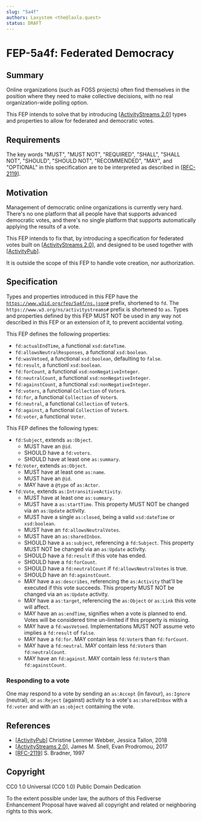 ```yaml
---
slug: "5a4f"
authors: Laxystem <the@laxla.quest>
status: DRAFT
---
```

# FEP-5a4f: Federated Democracy

## Summary
Online organizations (such as FOSS projects) often find themselves in the position where they need to make collective decisions,
with no real organization-wide polling option.

This FEP intends to solve that by introducing [[ActivityStreams 2.0]] types and properties to allow for federated and democratic votes.

## Requirements
The key words "MUST", "MUST NOT", "REQUIRED", "SHALL", "SHALL NOT", "SHOULD", "SHOULD NOT", "RECOMMENDED", "MAY", and "OPTIONAL" in this specification are to be interpreted as described in [[RFC-2119]].

## Motivation

Management of democratic online organizations is currently very hard. There's no one platform that all people have that supports advanced democratic votes, and there's no single platform that supports automatically applying the results of a vote.

This FEP intends to fix that, by introducing a specification for federated votes built on [[ActivityStreams 2.0]], and designed to be used together with [[ActivityPub]].

It is outside the scope of this FEP to handle vote creation, nor authorization.

## Specification
Types and properties introduced in this FEP have the [`https://www.w3id.org/fep/5a4f/ns.json#`](ns.json) prefix, shortened to `fd`. The `https://www.w3.org/ns/activitystreams#` prefix is shortened to `as`. Types and properties defined by this FEP MUST NOT be used in any way not described in this FEP or an extension of it, to prevent accidental voting.

This FEP defines the following properties:
* `fd:actualEndTime`, a functional `xsd:dateTime`.
* `fd:allowsNeutralResponses`, a functional `xsd:boolean`.
* `fd:wasVetoed`, a functional `xsd:boolean`, defaulting to `false`.
* `fd:result`, a functionl `xsd:boolean`.
* `fd:forCount`, a functional `xsd:nonNegativeInteger`.
* `fd:neutralCount`, a functional `xsd:nonNegativeInteger`.
* `fd:againstCount`, a functional `xsd:nonNegativeInteger`.
* `fd:voters`, a functional `Collection` of `Voter`s.
* `fd:for`, a functional `Collection` of `Voter`s.
* `fd:neutral`, a functional `Collection` of `Voter`s.
* `fd:against`, a functional `Collection` of `Voter`s.
* `fd:voter`, a functional `Voter`.

This FEP defines the following types:
* `fd:Subject`, extends `as:Object`.
    * MUST have an `@id`.
    * SHOULD have a `fd:voters`.
    * SHOULD have at least one `as:summary`.
* `fd:Voter`, extends `as:Object`.
    * MUST have at least one `as:name`.
    * MUST have an `@id`.
    * MAY have a `@type` of `as:Actor`.
* `fd:Vote`, extends `as:IntransitiveActivity`.
    * MUST have at least one `as:summary`.
    * MUST have a `as:startTime`. This property MUST NOT be changed via an `as:Update` activity.
    * MUST have a single `as:closed`, being a valid `xsd:dateTime` or `xsd:boolean`.
    * MUST have an `fd:allowsNeutralVotes`.
    * MUST have an `as:sharedInbox`.
    * SHOULD have a `as:subject`, referencing a `fd:Subject`. This property MUST NOT be changed via an `as:Update` activity.
    * SHOULD have a `fd:result` if this vote has ended.
    * SHOULD have a `fd:forCount`.
    * SHOULD have a `fd:neutralCount` if `fd:allowsNeutralVotes` is true.
    * SHOULD have an `fd:againstCount`.
    * MAY have a `as:describes`, referencing the `as:Activity` that'll be executed if this vote succeeds. This property MUST NOT be changed via an `as:Update` activity.
    * MAY have a `as:target`, referencing the `as:Object` or `as:Link` this vote will affect.
    * MAY have an `as:endTime`, signifies when a vote is planned to end. Votes will be considered time un-limited if this property is missing.
    * MAY have a `fd:wasVetoed`. Implementations MUST NOT assume veto implies a `fd:result` of `false`.
    * MAY have a `fd:for`. MAY contain less `fd:Voter`s than `fd:forCount`.
    * MAY have a `fd:neutral`. MAY contain less `fd:Voter`s than `fd:neutralCount`.
    * MAY have an `fd:against`. MAY contain less `fd:Voter`s than `fd:againstCount`.

### Responding to a vote

One may respond to a vote by sending an `as:Accept` (in favour), `as:Ignore` (neutral), or `as:Reject` (against) activity to a vote's `as:sharedInbox` with a `fd:voter` and with an `as:object` containing the vote.

## References

[ActivityPub]: https://www.w3.org/TR/activitypub/
[ActivityStreams 2.0]: https://www.w3.org/TR/activitystreams-core/
[RFC-2119]: https://datatracker.ietf.org/doc/html/rfc2119.html

- [[ActivityPub]] Christine Lemmer Webber, Jessica Tallon, 2018
- [[ActivityStreams 2.0]], James M. Snell, Evan Prodromou, 2017
- [[RFC-2119]] S. Bradner, 1997

## Copyright

CC0 1.0 Universal (CC0 1.0) Public Domain Dedication

To the extent possible under law, the authors of this Fediverse Enhancement Proposal have waived all copyright and related or neighboring rights to this work.